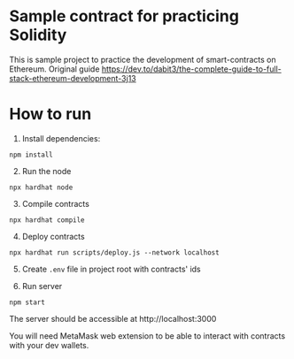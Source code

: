 # Sample contract for practicing Solidity

This is sample project to practice the development of smart-contracts on Ethereum. Original guide https://dev.to/dabit3/the-complete-guide-to-full-stack-ethereum-development-3j13

# How to run

1. Install dependencies:
```
npm install
```

2. Run the node
```
npx hardhat node
```

3. Compile contracts
```
npx hardhat compile
```

4. Deploy contracts
```
npx hardhat run scripts/deploy.js --network localhost
```

5. Create `.env` file in project root with contracts' ids

6. Run server
```
npm start
```

The server should be accessible at http://localhost:3000

You will need MetaMask web extension to be able to interact with contracts with your dev wallets.
